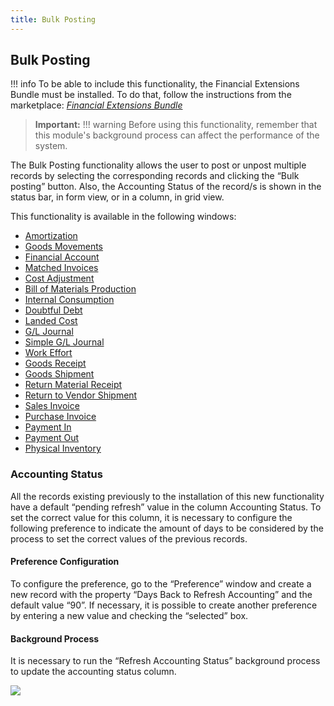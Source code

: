 ```yaml
---
title: Bulk Posting
---
```

## Bulk Posting 

!!! info
    To be able to include this functionality, the Financial Extensions Bundle must be installed. To do that, follow the instructions from the marketplace: [_Financial Extensions Bundle_](https://marketplace.etendo.cloud/#/product-details?module=9876ABEF90CC4ABABFC399544AC14558)

> **Important:**
!!! warning
    Before using this functionality, remember that this module's background process can affect the performance of the system.

The Bulk Posting functionality allows the user to post or unpost multiple records by selecting the corresponding records and clicking the “Bulk posting” button. Also, the Accounting Status of the record/s is shown in the status bar, in form view, or in a column, in grid view.

This functionality is available in the following windows:
- [Amortization](https://docs.etendo.software/en/end-user-documentation/etendo-environment/functional-documentation/business-management/financial-management-assets#bulk-posting) 
- [Goods Movements](https://docs.etendo.software/en/end-user-documentation/etendo-environment/functional-documentation/business-management/warehouse-management#bulk-posting-1)
- [Financial Account](https://docs.etendo.software/en/end-user-documentation/etendo-environment/functional-documentation/business-management/financial-management#bulk-posting-2)
- [Matched Invoices](https://docs.etendo.software/en/end-user-documentation/etendo-environment/functional-documentation/business-management/procurement-management#bulk-posting-2)
- [Cost Adjustment](https://docs.etendo.software/en/end-user-documentation/etendo-environment/functional-documentation/business-management/warehouse-management#bulk-posting-3)
- [Bill of Materials Production](https://docs.etendo.software/en/end-user-documentation/etendo-environment/functional-documentation/business-management/warehouse-management#bulk-posting-2)
- [Internal Consumption](https://docs.etendo.software/en/end-user-documentation/etendo-environment/functional-documentation/business-management/production-management#bulk-posting-1)
- [Doubtful Debt](https://docs.etendo.software/en/end-user-documentation/etendo-environment/functional-documentation/business-management/financial-management#bulk-posting-3)
- [Landed Cost](https://docs.etendo.software/en/end-user-documentation/etendo-environment/functional-documentation/business-management/procurement-management#bulk-posting-4)
- [G/L Journal](https://docs.etendo.software/en/end-user-documentation/etendo-environment/functional-documentation/business-management/financial-management-accounting#bulk-posting-1)
- [Simple G/L Journal](https://docs.etendo.software/en/end-user-documentation/etendo-environment/functional-documentation/business-management/financial-management-accounting#bulk-posting)
- [Work Effort](https://docs.etendo.software/en/end-user-documentation/etendo-environment/functional-documentation/business-management/production-management#bulk-posting)
- [Goods Receipt](https://docs.etendo.software/en/end-user-documentation/etendo-environment/functional-documentation/business-management/procurement-management#bulk-posting)
- [Goods Shipment](https://docs.etendo.software/en/end-user-documentation/etendo-environment/functional-documentation/business-management/sales-management#bulk-posting)
- [Return Material Receipt](https://docs.etendo.software/en/end-user-documentation/etendo-environment/functional-documentation/business-management/sales-management#bulk-posting-1)
- [Return to Vendor Shipment](https://docs.etendo.software/en/end-user-documentation/etendo-environment/functional-documentation/business-management/procurement-management#bulk-posting-3)
- [Sales Invoice](https://docs.etendo.software/en/end-user-documentation/etendo-environment/functional-documentation/business-management/sales-management#bulk-posting-2)
- [Purchase Invoice](https://docs.etendo.software/en/end-user-documentation/etendo-environment/functional-documentation/business-management/procurement-management#bulk-posting-1)
- [Payment In](https://docs.etendo.software/en/end-user-documentation/etendo-environment/functional-documentation/business-management/financial-management#bulk-posting-1)
- [Payment Out](https://docs.etendo.software/en/end-user-documentation/etendo-environment/functional-documentation/business-management/financial-management#bulk-posting)
- [Physical Inventory](https://docs.etendo.software/en/end-user-documentation/etendo-environment/functional-documentation/business-management/warehouse-management#bulk-posting)


### Accounting Status

All the records existing previously to the installation of this new functionality have a default “pending refresh” value in the column Accounting Status. To set the correct value for this column, it is necessary to configure the following preference to indicate the amount of days to be considered by the process to set the correct values of the previous records.

#### Preference Configuration

To configure the preference, go to the “Preference” window and create a new record with the property “Days Back to Refresh Accounting” and the default value “90”. If necessary, it is possible to create another preference by entering a new value and checking the “selected” box.

#### Background Process

It is necessary to run the “Refresh Accounting Status” background process to update the accounting status column.

![](/docs.etendo.software/assets/drive/17KafE0qvtuAe21aVvs7mDN58V_BCDScO.png)



